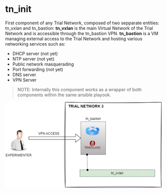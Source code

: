 # tn_init

First component of any Trial Network, composed of two sepparate entities: tn_vxlan and tn_bastion:
**tn_vxlan** is the main Virtual Network of the Trial Network and is accessible through the tn_bastion VPN.
**tn_bastion** is a VM managing external access to the Trial Network and hosting various networking services such as:
- DHCP server (not yet)
- NTP server (not yet)
- Public network masquerading
- Port forwarding (not yet)
- DNS server
- VPN Server

> NOTE: Internally this component works as a wrapper of both components within the same ansible playook.

![tn_init](https://github.com/6G-SANDBOX/6G-Library/blob/assets/images/tn_init.png)